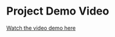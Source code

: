 # Project Demo Video

[Watch the video demo here](https://drive.google.com/file/d/1IGPY_kYeRyZ6utStwjCqNSw-i1jKCgFY/view?usp=sharing)
